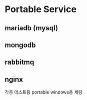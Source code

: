 # Portable Service

## mariadb (mysql)
## mongodb
## rabbitmq
## nginx

각종 테스트용 portable windows용 세팅
